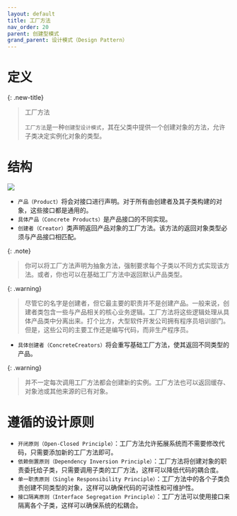 ```yaml
---
layout: default
title: 工厂方法
nav_order: 20
parent: 创建型模式
grand_parent: 设计模式（Design Pattern）
---
```


# 定义

{: .new-title}
> 工厂方法
> 
> `工厂方法`是一种`创建型设计模式`，其在父类中提供一个创建对象的方法，允许子类决定实例化对象的类型。

# 结构

![](https://cdn.jsdelivr.net/gh/guosonglu/images@master/blog-img/20221220225026.png)

- `产品（Product）`将会对接口进行声明。对于所有由创建者及其子类构建的对象，这些接口都是通用的。
- `具体产品（Concrete Products）`是产品接口的不同实现。
- `创建者（Creator）`类声明返回产品对象的工厂方法。该方法的返回对象类型必须与产品接口相匹配。

{: .note}
> 你可以将工厂方法声明为抽象方法，强制要求每个子类以不同方式实现该方法。或者，你也可以在基础工厂方法中返回默认产品类型。

{: .warning}
> 尽管它的名字是创建者，但它最主要的职责并不是创建产品。一般来说，创建者类包含一些与产品相关的核心业务逻辑。工厂方法将这些逻辑处理从具体产品类中分离出来。打个比方，大型软件开发公司拥有程序员培训部门。但是，这些公司的主要工作还是编写代码，而非生产程序员。

- `具体创建者（ConcreteCreators）`将会重写基础工厂方法，使其返回不同类型的产品。

{: .warning}
> 并不一定每次调用工厂方法都会创建新的实例。工厂方法也可以返回缓存、对象池或其他来源的已有对象。


# 遵循的设计原则

- `开闭原则（Open-Closed Principle）`：工厂方法允许拓展系统而不需要修改代码，只需要添加新的工厂方法即可。
- `依赖倒置原则（Dependency Inversion Principle）`：工厂方法将创建对象的职责委托给子类，只需要调用子类的工厂方法，这样可以降低代码的耦合度。
- `单一职责原则（Single Responsibility Principle）`：工厂方法中的各个子类负责创建不同类型的对象，这样可以确保代码的可读性和可维护性。
- `接口隔离原则（Interface Segregation Principle）`：工厂方法可以使用接口来隔离各个子类，这样可以确保系统的松耦合。
